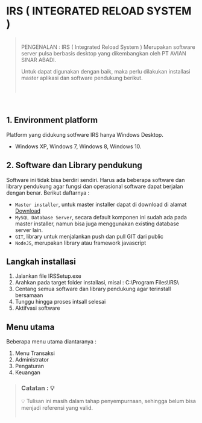 # IRS ( INTEGRATED RELOAD SYSTEM )
> <br>
> PENGENALAN :  
> IRS ( Integrated Reload System ) Merupakan software server pulsa berbasis desktop yang dikembangkan oleh PT AVIAN SINAR ABADI.
>
> Untuk dapat digunakan dengan baik, maka perlu dilakukan installasi master aplikasi dan software pendukung berikut.
>  
> <br>
<br>

## 1. Environment platform 
Platform yang didukung sotfware IRS hanya Windows Desktop. 
* Windows XP, Windows 7, Windows 8, Windows 10.   

## 2. Software dan Library pendukung
Software ini tidak bisa berdiri sendiri. Harus ada beberapa software dan library pendukung agar fungsi dan operasional software dapat berjalan dengan benar.
Berikut daftarnya :
* `Master installer`, untuk master installer dapat di download di alamat [Download](http://softwarepulsairs.com/demo)
* `MySQL Database Server`, secara default komponen ini sudah ada pada master installer, namun bisa juga menggunakan existing database server lain.
* `GIT`, library untuk menjalankan push dan pull GIT dari public
* `NodeJS`, merupakan library atau framework javascript

## Langkah installasi 
1. Jalankan file IRSSetup.exe
2. Arahkan pada target folder installasi, misal : C:\Program Files\IRS\
3. Centang semua software dan library pendukung agar terinstall bersamaan
4. Tunggu hingga proses intsall selesai
5. Aktifvasi software

## Menu utama 
Beberapa menu utama diantaranya :
1. Menu Transaksi
2. Administrator
3. Pengaturan
4. Keuangan

> ### Catatan : :bulb:
> :bulb: Tulisan ini masih dalam tahap penyempurnaan, sehingga belum bisa menjadi referensi yang valid.
> <br>
> <br> 




